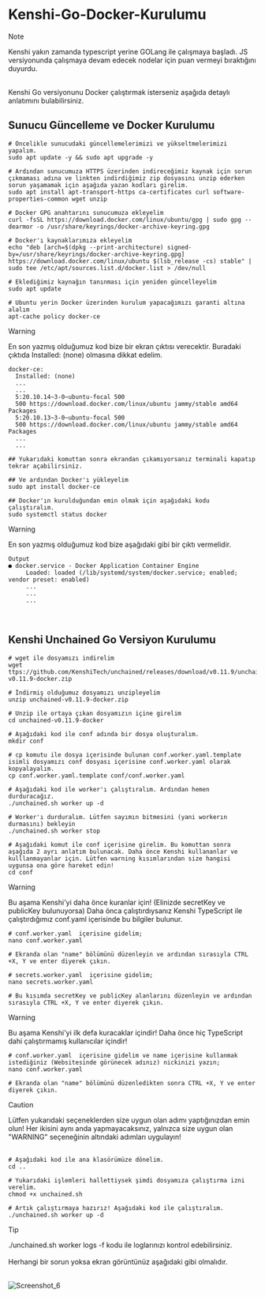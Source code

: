 # Kenshi-Go-Docker-Kurulumu

> [!NOTE]
> Kenshi yakın zamanda typescript yerine GOLang ile çalışmaya başladı. JS versiyonunda çalışmaya devam edecek nodelar için puan vermeyi bıraktığını duyurdu. 
<br>
Kenshi Go versiyonunu Docker çalıştırmak isterseniz aşağıda detaylı anlatımını bulabilirsiniz.
<br>

## Sunucu Güncelleme ve Docker Kurulumu
```
# Öncelikle sunucudaki güncellemelerimizi ve yükseltmelerimizi yapalım.
sudo apt update -y && sudo apt upgrade -y

# Ardından sunucumuza HTTPS üzerinden indireceğimiz kaynak için sorun çıkmaması adına ve linkten indirdiğimiz zip dosyasını unzip ederken sorun yaşamamak için aşağıda yazan kodları girelim.
sudo apt install apt-transport-https ca-certificates curl software-properties-common wget unzip

# Docker GPG anahtarını sunucumuza ekleyelim
curl -fsSL https://download.docker.com/linux/ubuntu/gpg | sudo gpg --dearmor -o /usr/share/keyrings/docker-archive-keyring.gpg

# Docker'ı kaynaklarımıza ekleyelim 
echo "deb [arch=$(dpkg --print-architecture) signed-by=/usr/share/keyrings/docker-archive-keyring.gpg] https://download.docker.com/linux/ubuntu $(lsb_release -cs) stable" | sudo tee /etc/apt/sources.list.d/docker.list > /dev/null

# Eklediğimiz kaynağın tanınması için yeniden güncelleyelim
sudo apt update

# Ubuntu yerin Docker üzerinden kurulum yapacağımızı garanti altına alalım
apt-cache policy docker-ce

```
> [!WARNING]
> En son yazmış olduğumuz kod bize bir ekran çıktısı verecektir. Buradaki çıktıda Installed: (none) olmasına dikkat edelim.
```
docker-ce:
  Installed: (none)
  ...
  ...
  5:20.10.14~3-0~ubuntu-focal 500
  500 https://download.docker.com/linux/ubuntu jammy/stable amd64 Packages
  5:20.10.13~3-0~ubuntu-focal 500
  500 https://download.docker.com/linux/ubuntu jammy/stable amd64 Packages
  ...
  ...

## Yukarıdaki komuttan sonra ekrandan çıkamıyorsanız terminali kapatıp tekrar açabilirsiniz. 

## Ve ardından Docker'ı yükleyelim
sudo apt install docker-ce

## Docker'ın kurulduğundan emin olmak için aşağıdaki kodu çalıştıralım.
sudo systemctl status docker
```
> [!WARNING]
> En son yazmış olduğumuz kod bize aşağıdaki gibi bir çıktı vermelidir.

```
Output
● docker.service - Docker Application Container Engine
     Loaded: loaded (/lib/systemd/system/docker.service; enabled; vendor preset: enabled)
     ...
     ...
     ...
```
<br>

## Kenshi Unchained Go Versiyon Kurulumu

```
# wget ile dosyamızı indirelim
wget ttps://github.com/KenshiTech/unchained/releases/download/v0.11.9/unchained-v0.11.9-docker.zip

# İndirmiş olduğumuz dosyamızı unzipleyelim
unzip unchained-v0.11.9-docker.zip

# Unzip ile ortaya çıkan dosyamızın içine girelim
cd unchained-v0.11.9-docker

# Aşağıdaki kod ile conf adında bir dosya oluşturalım.
mkdir conf

# cp komutu ile dosya içerisinde bulunan conf.worker.yaml.template isimli dosyamızı conf dosyası içerisine conf.worker.yaml olarak kopyalayalım.
cp conf.worker.yaml.template conf/conf.worker.yaml

# Aşağıdaki kod ile worker'ı çalıştıralım. Ardından hemen durduracağız. 
./unchained.sh worker up -d

# Worker'ı durduralım. Lütfen sayımın bitmesini (yani workerın durmasını) bekleyin 
./unchained.sh worker stop

# Aşağıdaki komut ile conf içerisine girelim. Bu komuttan sonra aşağıda 2 ayrı anlatım bulunacak. Daha önce Kenshi kullananlar ve kulllanmayanlar için. Lütfen warning kısımlarından size hangisi uygunsa ona göre hareket edin!
cd conf 
```

> [!WARNING]
> Bu aşama Kenshi'yi daha önce kuranlar için! (Elinizde secretKey ve publicKey bulunuyorsa)
> Daha önca çalıştırdıysanız Kenshi TypeScript ile çalıştırdığımız conf.yaml içerisinde bu bilgiler bulunur. 


```
# conf.worker.yaml  içerisine gidelim;
nano conf.worker.yaml

# Ekranda olan "name" bölümünü düzenleyin ve ardından sırasıyla CTRL +X, Y ve enter diyerek çıkın.

# secrets.worker.yaml  içerisine gidelim;
nano secrets.worker.yaml

# Bu kısımda secretKey ve publicKey alanlarını düzenleyin ve ardından sırasıyla CTRL +X, Y ve enter diyerek çıkın.
```

> [!WARNING]
> Bu aşama Kenshi'yi ilk defa kuracaklar içindir! Daha önce hiç TypeScript dahi çalıştırmamış kullanıcılar içindir!

```
# conf.worker.yaml  içerisine gidelim ve name içerisine kullanmak istediğiniz (Websitesinde görünecek adınız) nickinizi yazın;
nano conf.worker.yaml

# Ekranda olan "name" bölümünü düzenledikten sonra CTRL +X, Y ve enter diyerek çıkın.
```

> [!CAUTION]
> Lütfen yukarıdaki seçeneklerden size uygun olan adımı yaptığınızdan emin olun! Her ikisini aynı anda yapmayacaksınız, yalnızca size uygun olan "WARNING" seçeneğinin altındaki adımları uygulayın!<br><br>

```
# Aşağıdaki kod ile ana klasörümüze dönelim.
cd ..

# Yukarıdaki işlemleri hallettiysek şimdi dosyamıza çalıştırma izni verelim.
chmod +x unchained.sh

# Artık çalıştırmaya hazırız! Aşağıdaki kod ile çalıştıralım.
./unchained.sh worker up -d
```

> [!TIP]
> ./unchained.sh worker logs -f  kodu ile loglarınızı kontrol edebilirsiniz.<br><br>
> Herhangi bir sorun yoksa ekran görüntünüz aşağıdaki gibi olmalıdır.<br><br>

![Screenshot_6](![image](https://github.com/Dtractus/Kenshi-Go-Docker-Kurulumu/assets/55835876/a8a44b70-2dcb-44d0-8490-bdad57b28662))
